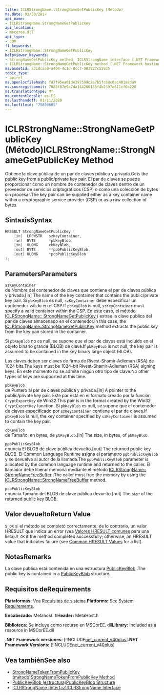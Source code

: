 ```yaml
---
title: ICLRStrongName::StrongNameGetPublicKey (Método)
ms.date: 03/30/2017
api_name:
- ICLRStrongName.StrongNameGetPublicKey
api_location:
- mscoree.dll
api_type:
- COM
f1_keywords:
- ICLRStrongName::StrongNameGetPublicKey
helpviewer_keywords:
- StrongNameGetPublicKey method, ICLRStrongName interface [.NET Framework hosting]
- ICLRStrongName::StrongNameGetPublicKey method [.NET Framework hosting]
ms.assetid: a31dcaa9-a404-4c1d-8cc7-081827c52935
topic_type:
- apiref
ms.openlocfilehash: fd7f95ea01de397509c2a7b5fc08c0ac401a8da9
ms.sourcegitcommit: 7088f87e9a7da144266135f4b2397e611cf0a228
ms.translationtype: MT
ms.contentlocale: es-ES
ms.lasthandoff: 01/11/2020
ms.locfileid: "75899605"
---
```

# <a name="iclrstrongnamestrongnamegetpublickey-method"></a><span data-ttu-id="cdfbf-102">ICLRStrongName::StrongNameGetPublicKey (Método)</span><span class="sxs-lookup"><span data-stu-id="cdfbf-102">ICLRStrongName::StrongNameGetPublicKey Method</span></span>
<span data-ttu-id="cdfbf-103">Obtiene la clave pública de un par de claves pública y privada.</span><span class="sxs-lookup"><span data-stu-id="cdfbf-103">Gets the public key from a public/private key pair.</span></span> <span data-ttu-id="cdfbf-104">El par de claves se puede proporcionar como un nombre de contenedor de claves dentro de un proveedor de servicios criptográficos (CSP) o como una colección de bytes sin procesar.</span><span class="sxs-lookup"><span data-stu-id="cdfbf-104">The key pair can be supplied either as a key container name within a cryptographic service provider (CSP) or as a raw collection of bytes.</span></span>  
  
## <a name="syntax"></a><span data-ttu-id="cdfbf-105">Sintaxis</span><span class="sxs-lookup"><span data-stu-id="cdfbf-105">Syntax</span></span>  
  
```cpp  
HRESULT StrongNameGetPublicKey (   
    [in]  LPCWSTR   szKeyContainer,  
    [in]  BYTE      *pbKeyBlob,  
    [in]  ULONG     cbKeyBlob,  
    [out] BYTE      **ppbPublicKeyBlob,  
    [out] ULONG     *pcbPublicKeyBlob  
);  
```  
  
## <a name="parameters"></a><span data-ttu-id="cdfbf-106">Parameters</span><span class="sxs-lookup"><span data-stu-id="cdfbf-106">Parameters</span></span>  
 `szKeyContainer`  
 <span data-ttu-id="cdfbf-107">de Nombre del contenedor de claves que contiene el par de claves pública y privada.</span><span class="sxs-lookup"><span data-stu-id="cdfbf-107">[in] The name of the key container that contains the public/private key pair.</span></span> <span data-ttu-id="cdfbf-108">Si `pbKeyBlob` es null, `szKeyContainer` debe especificar un contenedor válido en el CSP.</span><span class="sxs-lookup"><span data-stu-id="cdfbf-108">If `pbKeyBlob` is null, `szKeyContainer` must specify a valid container within the CSP.</span></span> <span data-ttu-id="cdfbf-109">En este caso, el método [ICLRStrongName:: StrongNameGetPublicKey (](../../../../docs/framework/unmanaged-api/hosting/iclrstrongname-strongnamegetpublickey-method.md) extrae la clave pública del par de claves almacenado en el contenedor.</span><span class="sxs-lookup"><span data-stu-id="cdfbf-109">In this case, the [ICLRStrongName::StrongNameGetPublicKey](../../../../docs/framework/unmanaged-api/hosting/iclrstrongname-strongnamegetpublickey-method.md) method extracts the public key from the key pair stored in the container.</span></span>  
  
 <span data-ttu-id="cdfbf-110">Si `pbKeyBlob` no es null, se supone que el par de claves está incluido en el objeto binario grande (BLOB) de clave.</span><span class="sxs-lookup"><span data-stu-id="cdfbf-110">If `pbKeyBlob` is not null, the key pair is assumed to be contained in the key binary large object (BLOB).</span></span>  
  
 <span data-ttu-id="cdfbf-111">Las claves deben ser claves de firma de Rivest-Shamir-Adleman (RSA) de 1024 bits.</span><span class="sxs-lookup"><span data-stu-id="cdfbf-111">The keys must be 1024-bit Rivest-Shamir-Adleman (RSA) signing keys.</span></span> <span data-ttu-id="cdfbf-112">En este momento no se admite ningún otro tipo de clave.</span><span class="sxs-lookup"><span data-stu-id="cdfbf-112">No other types of keys are supported at this time.</span></span>  
  
 `pbKeyBlob`  
 <span data-ttu-id="cdfbf-113">de Puntero al par de claves pública y privada.</span><span class="sxs-lookup"><span data-stu-id="cdfbf-113">[in] A pointer to the public/private key pair.</span></span> <span data-ttu-id="cdfbf-114">Este par está en el formato creado por la función `CryptExportKey` de Win32.</span><span class="sxs-lookup"><span data-stu-id="cdfbf-114">This pair is in the format created by the Win32 `CryptExportKey` function.</span></span> <span data-ttu-id="cdfbf-115">Si `pbKeyBlob` es null, se supone que el contenedor de claves especificado por `szKeyContainer` contiene el par de claves.</span><span class="sxs-lookup"><span data-stu-id="cdfbf-115">If `pbKeyBlob` is null, the key container specified by `szKeyContainer` is assumed to contain the key pair.</span></span>  
  
 `cbKeyBlob`  
 <span data-ttu-id="cdfbf-116">de Tamaño, en bytes, de `pbKeyBlob`.</span><span class="sxs-lookup"><span data-stu-id="cdfbf-116">[in] The size, in bytes, of `pbKeyBlob`.</span></span>  
  
 `ppbPublicKeyBlob`  
 <span data-ttu-id="cdfbf-117">enuncia El BLOB de clave pública devuelto.</span><span class="sxs-lookup"><span data-stu-id="cdfbf-117">[out] The returned public key BLOB.</span></span> <span data-ttu-id="cdfbf-118">El Common Language Runtime asigna el parámetro `ppbPublicKeyBlob` y se devuelve al autor de la llamada.</span><span class="sxs-lookup"><span data-stu-id="cdfbf-118">The `ppbPublicKeyBlob` parameter is allocated by the common language runtime and returned to the caller.</span></span> <span data-ttu-id="cdfbf-119">El llamador debe liberar memoria mediante el método [ICLRStrongName:: StrongNameFreeBuffer](../../../../docs/framework/unmanaged-api/hosting/iclrstrongname-strongnamefreebuffer-method.md) .</span><span class="sxs-lookup"><span data-stu-id="cdfbf-119">The caller must free the memory by using the [ICLRStrongName::StrongNameFreeBuffer](../../../../docs/framework/unmanaged-api/hosting/iclrstrongname-strongnamefreebuffer-method.md) method.</span></span>  
  
 `pcbPublicKeyBlob`  
 <span data-ttu-id="cdfbf-120">enuncia Tamaño del BLOB de clave pública devuelto.</span><span class="sxs-lookup"><span data-stu-id="cdfbf-120">[out] The size of the returned public key BLOB.</span></span>  
  
## <a name="return-value"></a><span data-ttu-id="cdfbf-121">Valor devuelto</span><span class="sxs-lookup"><span data-stu-id="cdfbf-121">Return Value</span></span>  
 <span data-ttu-id="cdfbf-122">`S_OK` si el método se completó correctamente; de lo contrario, un valor HRESULT que indica un error (vea [Valores HRESULT comunes](/windows/win32/seccrypto/common-hresult-values) para una lista).</span><span class="sxs-lookup"><span data-stu-id="cdfbf-122">`S_OK` if the method completed successfully; otherwise, an HRESULT value that indicates failure (see [Common HRESULT Values](/windows/win32/seccrypto/common-hresult-values) for a list).</span></span>  
  
## <a name="remarks"></a><span data-ttu-id="cdfbf-123">Notas</span><span class="sxs-lookup"><span data-stu-id="cdfbf-123">Remarks</span></span>  
 <span data-ttu-id="cdfbf-124">La clave pública está contenida en una estructura [PublicKeyBlob](../../../../docs/framework/unmanaged-api/strong-naming/publickeyblob-structure.md) .</span><span class="sxs-lookup"><span data-stu-id="cdfbf-124">The public key is contained in a [PublicKeyBlob](../../../../docs/framework/unmanaged-api/strong-naming/publickeyblob-structure.md) structure.</span></span>  
  
## <a name="requirements"></a><span data-ttu-id="cdfbf-125">Requisitos de</span><span class="sxs-lookup"><span data-stu-id="cdfbf-125">Requirements</span></span>  
 <span data-ttu-id="cdfbf-126">**Plataformas:** Vea [Requisitos de sistema](../../../../docs/framework/get-started/system-requirements.md).</span><span class="sxs-lookup"><span data-stu-id="cdfbf-126">**Platforms:** See [System Requirements](../../../../docs/framework/get-started/system-requirements.md).</span></span>  
  
 <span data-ttu-id="cdfbf-127">**Encabezado:** Metahost. h</span><span class="sxs-lookup"><span data-stu-id="cdfbf-127">**Header:** MetaHost.h</span></span>  
  
 <span data-ttu-id="cdfbf-128">**Biblioteca:** Se incluye como recurso en MSCorEE. dll</span><span class="sxs-lookup"><span data-stu-id="cdfbf-128">**Library:** Included as a resource in MSCorEE.dll</span></span>  
  
 <span data-ttu-id="cdfbf-129">**.NET Framework versiones:** [!INCLUDE[net_current_v40plus](../../../../includes/net-current-v40plus-md.md)]</span><span class="sxs-lookup"><span data-stu-id="cdfbf-129">**.NET Framework Versions:** [!INCLUDE[net_current_v40plus](../../../../includes/net-current-v40plus-md.md)]</span></span>  
  
## <a name="see-also"></a><span data-ttu-id="cdfbf-130">Vea también</span><span class="sxs-lookup"><span data-stu-id="cdfbf-130">See also</span></span>

- [<span data-ttu-id="cdfbf-131">StrongNameTokenFromPublicKey (método)</span><span class="sxs-lookup"><span data-stu-id="cdfbf-131">StrongNameTokenFromPublicKey Method</span></span>](../../../../docs/framework/unmanaged-api/hosting/iclrstrongname-strongnametokenfrompublickey-method.md)
- [<span data-ttu-id="cdfbf-132">PublicKeyBlob (estructura)</span><span class="sxs-lookup"><span data-stu-id="cdfbf-132">PublicKeyBlob Structure</span></span>](../../../../docs/framework/unmanaged-api/strong-naming/publickeyblob-structure.md)
- [<span data-ttu-id="cdfbf-133">ICLRStrongName (interfaz)</span><span class="sxs-lookup"><span data-stu-id="cdfbf-133">ICLRStrongName Interface</span></span>](../../../../docs/framework/unmanaged-api/hosting/iclrstrongname-interface.md)
